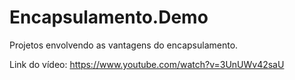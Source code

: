 # Encapsulamento.Demo
Projetos envolvendo as vantagens do encapsulamento.

Link do vídeo: https://www.youtube.com/watch?v=3UnUWv42saU
